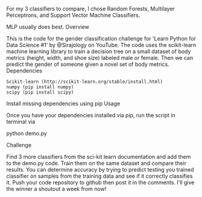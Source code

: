 For my 3 classifiers to compare, I chose Random Forests, Multilayer Perceptrons, and Support Vector Machine Classifiers.

MLP usually does best.
Overview

This is the code for the gender classification challenge for 'Learn Python for Data Science #1' by @Sirajology on YouTube. 
The code uses the scikit-learn machine learning library to train a decision tree on a small dataset of body metrics 
(height, width, and shoe size) labeled male or female. Then we can predict the gender of someone given a novel set of 
body metrics.
Dependencies

    Scikit-learn (http://scikit-learn.org/stable/install.html)
    numpy (pip install numpy)
    scipy (pip install scipy)

Install missing dependencies using pip
Usage

Once you have your dependencies installed via pip, run the script in terminal via

python demo.py

Challenge

Find 3 more classifiers from the sci-kit learn documentation and add them to the demo.py code. Train them on the same dataset 
and compare their results. You can determine accuracy by trying to predict testing you trained classifier on samples from the 
training data and see if it correctly classifies it. Push your code repository to github then post it in the comments. 
I'll give the winner a shoutout a week from now!
